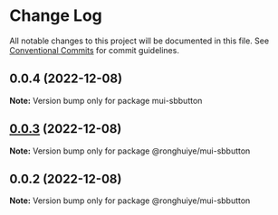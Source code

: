 # Change Log

All notable changes to this project will be documented in this file.
See [Conventional Commits](https://conventionalcommits.org) for commit guidelines.

## 0.0.4 (2022-12-08)

**Note:** Version bump only for package mui-sbbutton

## [0.0.3](https://github.com/ronghuiye/mui-sb/compare/@ronghuiye/mui-sbbutton@0.0.2...@ronghuiye/mui-sbbutton@0.0.3) (2022-12-08)

**Note:** Version bump only for package @ronghuiye/mui-sbbutton

## 0.0.2 (2022-12-08)

**Note:** Version bump only for package @ronghuiye/mui-sbbutton
